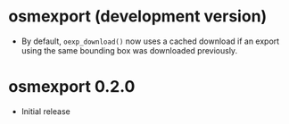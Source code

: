 # osmexport (development version)

* By default, `oexp_download()` now uses a cached download if an export using 
the same bounding box was downloaded previously.

# osmexport 0.2.0

* Initial release
